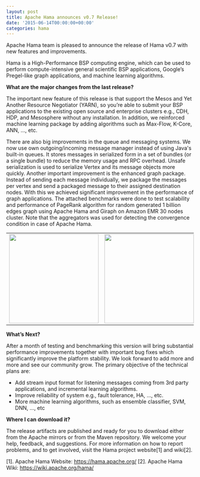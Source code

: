 ```yaml
---
layout: post
title: Apache Hama announces v0.7 Release!
date: '2015-06-14T00:00:00+00:00'
categories: hama
---
```

Apache Hama team is pleased to announce the release of Hama v0.7 with new features and improvements.

Hama is a High-Performance BSP computing engine, which can be used to perform compute-intensive general scientific BSP applications, Google’s Pregel-like graph applications, and machine learning algorithms.

<b>What are the major changes from the last release?</b>

The important new feature of this release is that support the Mesos and Yet Another Resource Negotiator (YARN), so you’re able to submit your BSP applications to the existing open source and enterprise clusters e.g., CDH, HDP, and Mesosphere without any installation. In addition, we reinforced machine learning package by adding algorithms such as Max-Flow, K-Core, ANN, ..., etc.

There are also big improvements in the queue and messaging systems. We now use own outgoing/incoming message manager instead of using Java's built-in queues. It stores messages in serialized form in a set of bundles (or a single bundle) to reduce the memory usage and RPC overhead. Unsafe serialization is used to serialize Vertex and its message objects more quickly. Another important improvement is the enhanced graph package. Instead of sending each message individually, we package the messages per vertex and send a packaged message to their assigned destination nodes. With this we achieved significant improvement in the performance of graph applications. The attached benchmarks were done to test scalability and performance of PageRank algorithm for random generated 1 billion edges graph using Apache Hama and Giraph on Amazon EMR 30 nodes cluster. Note that the aggregators was used for detecting the convergence condition in case of Apache Hama.

<table align="center"><tr>
<td><img src="https://lh5.googleusercontent.com/-iRaQhZbiO3o/VWujxDoSM8I/AAAAAAAAE-Y/Iodd-tc2yrg/w433-h289-no/201505211353771_EM6S04A2%255B1%255D.gif" height="240">
</td><td><img src="https://lh3.googleusercontent.com/-KR3TQNELI-A/VWujxPIqfCI/AAAAAAAAE-U/BxWzPhZFuL4/w482-h290-no/201505150920041_LK7CT9SZ%255B1%255D.gif" height="240">
</td></tr></table>

<b>What’s Next?</b>

After a month of testing and benchmarking this version will bring substantial performance improvements together with important bug fixes which significantly improve the platform stability. We look forward to add more and more and see our community grow. The primary objective of the technical plans are:

<ul><li>Add stream input format for listening messages coming from 3rd party applications, and incremental learning algorithms.</li><li>Improve reliability of system e.g., fault tolerance, HA, ..., etc.</li><li>More machine learning algorithms, such as ensemble classifier, SVM, DNN, ..., etc</li></ul>

<b>Where I can download it?</b>

The release artifacts are published and ready for you to download either from the Apache mirrors or from the Maven repository. We welcome your help, feedback, and suggestions. For more information on how to report problems, and to get involved, visit the Hama project website[1] and wiki[2]. 

[1]. Apache Hama Website: <a href="https://hama.apache.org/">https://hama.apache.org/</a>
[2]. Apache Hama Wiki: <a href="https://wiki.apache.org/hama/">https://wiki.apache.org/hama/</a>
